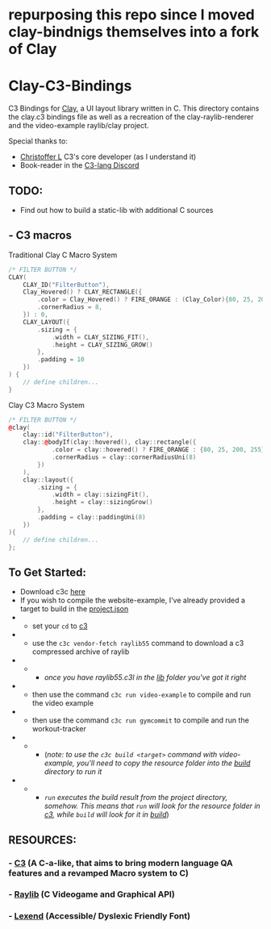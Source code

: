 # repurposing this repo since I moved clay-bindnigs themselves into a fork of Clay
# Clay-C3-Bindings
C3 Bindings for [Clay](https://github.com/nicbarker/clay.git), a UI layout library written in C.
This directory contains the clay.c3 bindings file as well as a recreation of the clay-raylib-renderer and the video-example raylib/clay project.

Special thanks to:
- [Christoffer L](https://github.com/lerno) C3's core developer (as I understand it)
- Book-reader in the [C3-lang Discord](https://discord.gg/qN76R87)

## TODO:
- Find out how to build a static-lib with additional C sources

## - C3 macros
Traditional Clay C Macro System

```cpp
/* FILTER BUTTON */
CLAY(
    CLAY_ID("FilterButton"),
    Clay_Hovered() ? CLAY_RECTANGLE({
        .color = Clay_Hovered() ? FIRE_ORANGE : (Clay_Color){80, 25, 200, 255},
        .cornerRadius = 8,
    }) : 0,
    CLAY_LAYOUT({
        .sizing = {
            .width = CLAY_SIZING_FIT(),
            .height = CLAY_SIZING_GROW()
        },
        .padding = 10
    }) 
) {
    // define children...
}
```

Clay C3 Macro System
```cpp
/* FILTER BUTTON */
@clay(
    clay::id("FilterButton"),
    clay::@bodyIf(clay::hovered(), clay::rectangle({
            .color = clay::hovered() ? FIRE_ORANGE : {80, 25, 200, 255},
            .cornerRadius = clay::cornerRadiusUni(8)
        })
    ),
    clay::layout({
        .sizing = {
            .width = clay::sizingFit(),
            .height = clay::sizingGrow()
        },
        .padding = clay::paddingUni(8)
    })
){
    // define children...
};
```

## To Get Started:
- Download c3c [here](https://c3-lang.org/getting-started/prebuilt-binaries/)
- If you wish to compile the website-example, I've already provided a target to build in the [project.json](project.json)
- - set your `cd` to [c3](./)
- - use the `c3c vendor-fetch raylib55` command to download a c3 compressed archive of raylib
- - - *once you have raylib55.c3l in the [lib](lib) folder you've got it right* 
- - then use the command `c3c run video-example` to compile and run the video example
- - then use the command `c3c run gymcommit` to compile and run the workout-tracker
- - - (*note: to use the `c3c build <target>` command with video-example, you'll need to copy the resource folder into the [build](build) directory to run it*
- - - *`run` executes the build result from the project directory, somehow. This means that `run` will look for the resource folder in [c3](../c3), while `build` will look for it in [build](build)*)

## RESOURCES:
### - [C3](https://github.com/c3lang/c3c.git) (A C-a-like, that aims to bring modern language QA features and a revamped Macro system to C)
### - [Raylib](https://github.com/raysan5/raylib.git) (C Videogame and Graphical API)
### - [Lexend](https://github.com/googlefonts/lexend.git) (Accessible/ Dyslexic Friendly Font)

